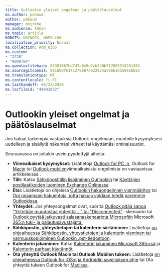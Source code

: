 ```yaml
---
title: Outlookin yleiset ongelmat ja päätöslauselmat
ms.author: pebaum
author: pebaum
manager: mnirkhe
ms.audience: Admin
ms.topic: article
ROBOTS: NOINDEX, NOFOLLOW
localization_priority: Normal
ms.collection: Adm_O365
ms.custom:
- "2728"
- "9000784"
ms.openlocfilehash: 67391067bd747a8e5e7cb240b717695916261302
ms.sourcegitcommit: 981880f6141278b87da22924a39bb1bb5892bb83
ms.translationtype: MT
ms.contentlocale: fi-FI
ms.lasthandoff: 06/22/2020
ms.locfileid: "44841032"
---
```

# <a name="outlook-common-issues-and-resolutions"></a>Outlookin yleiset ongelmat ja päätöslauselmat

Jos haluat tarkempia vastauksia Outlook-ongelmaan, muotoile kysymyksesi uudelleen ja sisällytä näkemäsi virheet tai käyttämäsi ominaisuudet.

Seuraavassa on joitakin usein pyydettyjä aiheita:

- **Viimeaikaiset kysymykset:**  Lisätietoja [Outlook for PC :n](https://support.office.com/article/ecf61305-f84f-4e13-bb73-95a214ac1230), Outlook for [Macin](https://support.office.com/article/54afa5e3-db38-422a-9d94-3b55330ded8e) tai [Outlook mobilen](https://support.office.com/article/a264ef01-9c88-48fb-9285-7017e4f31f02)viimeaikaisista ongelmista on vastaavissa artikkeleissa .
- **Tilit:**  Katso [Sähköpostitilin lisääminen Outlookiin](https://support.office.com/article/6e27792a-9267-4aa4-8bb6-c84ef146101b) tai [Käyttäjien postilaatikoiden luominen Exchange Onlinessa](https://docs.microsoft.com/Exchange/recipients-in-exchange-online/create-user-mailboxes).
- **Etsi:**  Lisätietoja on ohjeissa [Outlookin hakuongelmien vianmääritys](https://support.office.com/article/2556b11f-f4d8-46be-b0a7-de33a3f4f066) tai [Opi rajaamaan hakuehtoja, jotta hakuja voidaan tehdä paremmin Outlookissa](https://support.office.com/article/D824D1E9-A255-4C8A-8553-276FB895A8DA).
- **Yhteydet:**  Jos yhteysongelmat ovat, suorita [Outlook pitää sanoa "Yritetään muodostaa yhteyttä ..." tai "Disconnected"](https://aka.ms/SaRA-OutlookDisconnect) -skenaario tai [Outlook pyytää jatkuvasti salasanaskenaariota Microsoftin](https://aka.ms/SaRA-OutlookPwdPrompt) Microsoft [365:n tuki- ja palautusavustajalta.](https://diagnostics.outlook.com/#/)
- **Sähköpostin, yhteystietojen tai kalenterin siirtäminen:**  Lisätietoja [on ohjeaiheessa Sähköpostin, yhteystietojen ja kalenterin vieminen tai varmuuskopioiminen Outlookin .pst-tiedostoon](https://support.office.com/article/14252b52-3075-4e9b-be4e-ff9ef1068f91).
- **Kalenterin jakaminen:**  Katso [Kalenterin jakaminen Microsoft 365:ssä](https://support.office.com/article/b576ecc3-0945-4d75-85f1-5efafb8a37b4) ja [Kalenterin parhaat käytännöt](https://support.office.com/article/D93F72D3-2361-4E0D-8D6A-5C4939C17F39).
- **Ota yhteyttä Outlook Macin tai Outlook Mobilen tukeen:**  Lisätietoja [on ohjeaiheessa Outlook for iOS:n ja Androidin sovelluksen ohje](https://support.office.com/article/218a22d1-9fa5-4889-b689-de1c63493243) tai Ota yhteyttä tukeen Outlook for [Macissa](https://support.office.com/article/d0410177-8e65-4487-93f7-206a3a3d71a8).
